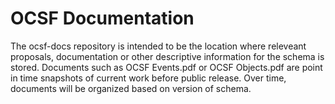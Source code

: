 # OCSF Documentation
The ocsf-docs repository is intended to be the location where releveant proposals, documentation or other descriptive information for the schema is stored.
Documents such as OCSF Events.pdf or OCSF Objects.pdf are point in time snapshots of current work before public release.
Over time, documents will be organized based on version of schema.
